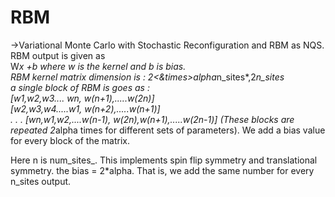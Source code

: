 # RBM 
->Variational Monte Carlo with Stochastic Reconfiguration and RBM as NQS.</br>
RBM output is given as </br>
 W*x +b where w is the kernel and b is bias.</br>
RBM kernel matrix dimension is : 2<&times>alpha*n_sites*,2*n_sites</br>
a single block of RBM is goes as : </br>
 [w1,w2,w3.... wn,  w(n+1),.....w(2n)] </br>
 [w2,w3,w4.....w1,  w(n+2),.....w(n+1)] </br>
 .
 .
 .
 [wn,w1,w2,....w(n-1), w(2n),w(n+1),.....w(2n-1)]
 (These blocks are repeated 2*alpha times for different sets of parameters).
 We add a bias value for every block of the matrix. 
 
 Here n is num_sites_. This implements spin flip symmetry and translational symmetry.
 the bias = 2*alpha. That is, we add the same number for every n_sites output. 
 
